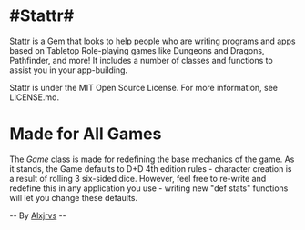 #Stattr#
======

[Stattr](https://rubygems.org/gems/stattr "Stattr") is a Gem that looks to help people who are writing programs and apps based on Tabletop Role-playing games like Dungeons and Dragons, Pathfinder, and more! It includes a number of classes and functions to assist you in your app-building. 

Stattr is under the MIT Open Source License. For more information, see LICENSE.md.


**Made for All Games**
======================

The *Game* class is made for redefining the base mechanics of the game. As it stands, the Game defaults to D+D 4th edition rules - character creation is a result of rolling 3 six-sided dice. However, feel free to re-write and redefine this in any application you use - writing new "def stats" functions will let you change these defaults. 



-- By [Alxjrvs](http://alxjrvs.com "Alxjrvs") -- 

